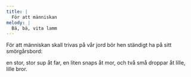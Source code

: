 ```yaml
---
title: |
  För att människan
melody: |
  Bä, bä, vita lamm
---
```

För att människan 
skall trivas på vår jord 
bör hen ständigt ha 
på sitt smörgårsbord: 

en stor, stor sup åt far, 
en liten snaps åt mor, 
och två små droppar 
åt lille, lille bror.
